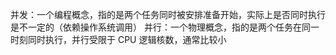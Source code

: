 并发：一个编程概念，指的是两个任务同时被安排准备开始，实际上是否同时执行是不一定的（依赖操作系统调用）
并行：一个物理概念，指的是两个任务在同一时刻同时执行，并行受限于 CPU 逻辑核数，通常比较小
